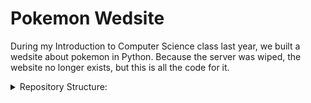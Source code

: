 # Pokemon Wedsite

During my Introduction to Computer Science class last year, we built a wedsite about pokemon in Python. Because the server was wiped, the website no
longer exists, but this is all the code for it.

<details>
<summary>Repository Structure:</summary>

- CSS: The CSS file is written to this directory
- HTML: HTML files are written to this directory 
- img: Images for the project
  - back: Images of the back of the pokemon
  - front: Images of the front of the pokemon
  - inteleon image
- Main Python file
- CSV data file
<details>
